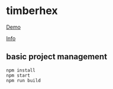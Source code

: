 # timberhex

[Demo](https://sanyabeast.github.io/timberhex/dist/)

[Info](https://sanyabeast.github.io/chronicle/dist/index.html#/applet/timberhex_demo)

## basic project management
```
npm install
npm start
npm run build
```
